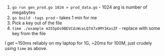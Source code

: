 1. `go run gen_prod.go 1024 > prod_data.go` - 1024 arg is number of megabytes
2. `go build -tags prod` - takes 1 min for me
3. Pick a key out of the file
4. `time ./example m355pOs9BEVCdzWceLQ747x9MY1KasZF` - replace with some key from the file

I get ~150ms reliably on my laptop for 1G, ~20ms for 100M, just crudely using `time` as above.
